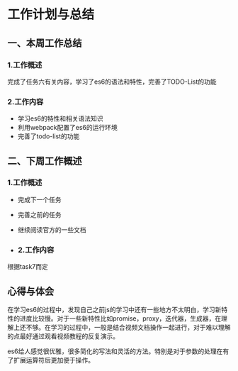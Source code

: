 # 工作计划与总结

## 一、本周工作总结

### 1.工作概述

完成了任务六有关内容，学习了es6的语法和特性，完善了TODO-List的功能

### 2.工作内容

- 学习es6的特性和相关语法知识
- 利用webpack配置了es6的运行环境
- 完善了todo-list的功能

## 二、下周工作概述

### 1.工作概述

- 完成下一个任务

- 完善之前的任务

- 继续阅读官方的一些文档

- ### 2.工作内容

根据task7而定

## 心得与体会

在学习es6的过程中，发现自己之前js的学习中还有一些地方不太明白，学习新特性的进度比较慢。对于一些新特性比如promise，proxy，迭代器，生成器，在理解上还不够。在学习的过程中，一般是结合视频文档操作一起进行，对于难以理解的点最好通过观看视频教程的反复演示。

es6给人感觉很优雅，很多简化的写法和灵活的方法。特别是对于参数的处理在有了扩展运算符后更加便于操作。